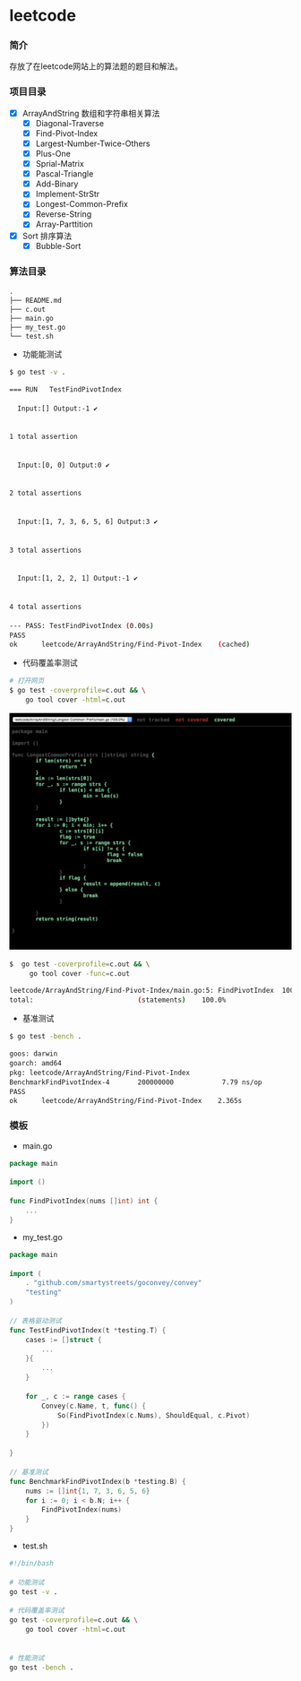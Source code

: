 # leetcode

### 简介
存放了在leetcode网站上的算法题的题目和解法。

### 项目目录
- [x] ArrayAndString       数组和字符串相关算法
  - [x] Diagonal-Traverse 
  - [x] Find-Pivot-Index 
  - [x] Largest-Number-Twice-Others  
  - [x] Plus-One
  - [x] Sprial-Matrix
  - [x] Pascal-Triangle
  - [x] Add-Binary
  - [x] Implement-StrStr
  - [x] Longest-Common-Prefix
  - [x] Reverse-String
  - [x] Array-Parttition

- [x] Sort                           排序算法
  - [x] Bubble-Sort     

### 算法目录

```
.
├── README.md
├── c.out
├── main.go
├── my_test.go
└── test.sh
```

* 功能能测试

```bash
$ go test -v .
```

```bash
=== RUN   TestFindPivotIndex

  Input:[] Output:-1 ✔


1 total assertion


  Input:[0, 0] Output:0 ✔


2 total assertions


  Input:[1, 7, 3, 6, 5, 6] Output:3 ✔


3 total assertions


  Input:[1, 2, 2, 1] Output:-1 ✔


4 total assertions

--- PASS: TestFindPivotIndex (0.00s)
PASS
ok  	leetcode/ArrayAndString/Find-Pivot-Index	(cached)
```



* 代码覆盖率测试

```bash
# 打开网页
$ go test -coverprofile=c.out && \
    go tool cover -html=c.out
```

<img src="static/cover.png" />



```bash
$  go test -coverprofile=c.out && \
     go tool cover -func=c.out
```

```bash
leetcode/ArrayAndString/Find-Pivot-Index/main.go:5:	FindPivotIndex	100.0%
total:							(statements)	100.0%
```



* 基准测试

```bash
$ go test -bench .
```

```bash
goos: darwin
goarch: amd64
pkg: leetcode/ArrayAndString/Find-Pivot-Index
BenchmarkFindPivotIndex-4   	200000000	         7.79 ns/op
PASS
ok  	leetcode/ArrayAndString/Find-Pivot-Index	2.365s
```





### 模板

* main.go

```go
package main

import ()

func FindPivotIndex(nums []int) int {
	...
}
```



* my_test.go

```go
package main

import (
	. "github.com/smartystreets/goconvey/convey"
	"testing"
)

// 表格驱动测试
func TestFindPivotIndex(t *testing.T) {
	cases := []struct {
		...
	}{
		...
	}

	for _, c := range cases {
		Convey(c.Name, t, func() {
			So(FindPivotIndex(c.Nums), ShouldEqual, c.Pivot)
		})
	}

}

// 基准测试
func BenchmarkFindPivotIndex(b *testing.B) {
	nums := []int{1, 7, 3, 6, 5, 6}
	for i := 0; i < b.N; i++ {
		FindPivotIndex(nums)
	}
}
```



* test.sh

```bash
#!/bin/bash

# 功能测试
go test -v .

# 代码覆盖率测试
go test -coverprofile=c.out && \
    go tool cover -html=c.out


# 性能测试
go test -bench .
```


